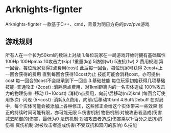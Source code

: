 # Arknights-fignter
Arknights-fignter
一款基于C++、cmd，背景为明日方舟的pvz/pve游戏

## 游戏规则
所有人在一个长为50kml的数轴上对战
1.每位玩家在一局游戏开始时拥有基础属性
	100Hp 100Hpmax 
	10攻击力(kip) 1重量(kg) 5防御(wf) 5法抗(fw)
2.费用规则
	第一回合，每位玩家获得2点费用(cost)
	此后每一回合，每位玩家可获得 2cost+上一回合获得的费用
	直到每回合获得10cost为止
	技能可能会消耗cost，亦可提供cost
	每一回合的cost不会继承到下一回合
3.基础技能
	每位玩家初始获得几项基础技能
	·普通攻击 (2cost) :消耗两点费用，对1kml距离内的一名实体造成 100%攻击力的物理伤害
	·移动 (1~10cost) :消耗n点费用，向前/后移动(n/2)kml (每回合可使用多次)
	·闪现 (5~cost) :消耗5点费用，向前/后移动10kml
4.Buff/Debuff
	在对局中，每个实体可能会被添加上各种修正，这些修正会给这个实体带来一些效果
	修正的持续时间可能有限，亦可能无限
5.伤害机制
	物伤机制:对被攻击者造成(伤害减去防御的)伤害，最低为0
	法伤机制:对被攻击者造成(伤害乘以1-百分之法抗)的伤害
	真伤机制:对被攻击者造成伤害(不受双抗和双闪的影响)
6.技能
